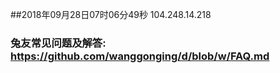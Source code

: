 ##2018年09月28日07时06分49秒 104.248.14.218
### 兔友常见问题及解答: https://github.com/wanggonging/d/blob/w/FAQ.md
